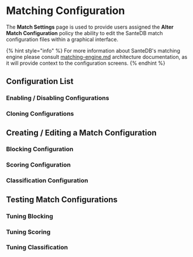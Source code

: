 # Matching Configuration

The **Match Settings** page is used to provide users assigned the **Alter Match Configuration** policy the ability to edit the SanteDB match configuration files within a graphical interface.&#x20;

{% hint style="info" %}
For more information about SanteDB's matching engine please consult [matching-engine.md](../../../santedb/matching-engine.md "mention") architecture documentation, as it will provide context to the configuration screens.
{% endhint %}

## Configuration List



### Enabling / Disabling Configurations



### Cloning Configurations



## Creating / Editing a Match Configuration



###

### Blocking Configuration



### Scoring Configuration



### Classification Configuration



## Testing Match Configurations



### Tuning Blocking



### Tuning Scoring



### Tuning Classification





